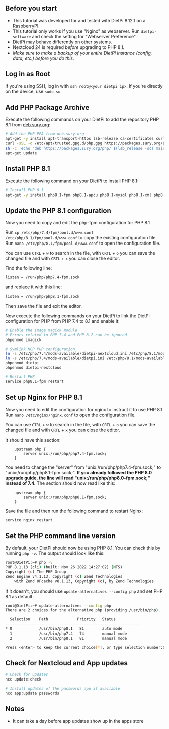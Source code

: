 ## Before you start
- This tutorial was developed for and tested with DietPi 8.12.1 on a RaspberryPI.
- This tutorial only works if you use "Nginx" as webserver.
  Run `dietpi-software` and check the setting for "Webserver Preference".
- DietPi may behave differently on other systems.
- Nextcloud 24 is required _before_ upgrading to PHP 8.1.
- _Make sure to make a backup of your entire DietPi Instance (config, data, etc.) before you do this._



## Log in as Root
If you're using SSH, log in with `ssh root@<your dietpi ip>`.
If you're directly on the device, use `sudo su`



## Add PHP Package Archive
Execute the following commands on your DietPi to add the repository PHP 8.1 from [deb.sury.org](https://deb.sury.org/#php-packages):

```bash
# Add the PHP PPA from deb.sury.org
apt-get -y install apt-transport-https lsb-release ca-certificates curl
curl -sSL -o /etc/apt/trusted.gpg.d/php.gpg https://packages.sury.org/php/apt.gpg
sh -c 'echo "deb https://packages.sury.org/php/ $(lsb_release -sc) main" > /etc/apt/sources.list.d/php.list'
apt-get update
```



## Install PHP 8.1
Execute the following command on your DietPi to install PHP 8.1:

```bash
# Install PHP 8.1
apt-get -y install php8.1-fpm php8.1-apcu php8.1-mysql php8.1-xml php8.1-zip php8.1-mbstring php8.1-gd php8.1-curl php8.1-redis php8.1-intl php8.1-bcmath php8.1-gmp php8.1-imagick imagemagick
```



## Update the PHP 8.1 configuration
Now you need to copy and edit the php-fpm configuration for PHP 8.1

Run `cp /etc/php/7.4/fpm/pool.d/www.conf /etc/php/8.1/fpm/pool.d/www.conf` to copy the existing configuration file.
Run `nano /etc/php/8.1/fpm/pool.d/www.conf` to open the configuration file.

You can use `CTRL` + `w` to search in the file,
with `CRTL` + `o` you can save the changed file and
with `CRTL` + `x` you can close the editor.

Find the following line:
```bash
listen = /run/php/php7.4-fpm.sock
```
and replace it with this line:
```bash
listen = /run/php/php8.1-fpm.sock
```
Then save the file and exit the editor.


Now execute the following commands on your DietPi to link the DietPi configuration for PHP from PHP 7.4 to 8.1 and enable it:
```bash
# Enable the image magick module
# Errors related to PHP 7.4 and PHP 8.2 can be ignored
phpenmod imagick

# Symlink NCP PHP configuration
ln -s /etc/php/7.4/mods-available/dietpi-nextcloud.ini /etc/php/8.1/mods-available/dietpi-nextcloud.ini
ln -s /etc/php/7.4/mods-available/dietpi.ini /etc/php/8.1/mods-available/dietpi.ini
phpenmod dietpi
phpenmod dietpi-nextcloud

# Restart PHP
service php8.1-fpm restart
```


## Set up Nginx for PHP 8.1
Now you need to edit the configuration for nginx to instruct it to use PHP 8.1
Run `nano /etc/nginx/nginx.conf` to open the configuration file.

You can use `CTRL` + `w` to search in the file,
with `CRTL` + `o` you can save the changed file and
with `CRTL` + `x` you can close the editor.

It should have this section:
```
	upstream php {
		server unix:/run/php/php7.4-fpm.sock;
	}
```

You need to change the "server" from "unix:/run/php/php7.4-fpm.sock;" to "unix:/run/php/php8.1-fpm.sock;".
__If you already followed the PHP 8.0 upgrade guide, the line will read "unix:/run/php/php**8.0**-fpm.sock;" instead of 7.4.__
The section should now read like this:
```
	upstream php {
		server unix:/run/php/php8.1-fpm.sock;
	}
```
Save the file and then run the following command to restart Nginx:
```bash
service nginx restart
```


## Set the PHP command line version
By default, your DietPi should now be using PHP 8.1.
You can check this by running `php -v`. The output should look like this:
```bash
root@DietPi:~# php -v
PHP 8.1.13 (cli) (built: Nov 26 2022 14:27:02) (NTS)
Copyright (c) The PHP Group
Zend Engine v4.1.13, Copyright (c) Zend Technologies
    with Zend OPcache v8.1.13, Copyright (c), by Zend Technologies
```

If it doesn't, you should use `update-alternatives --config php` and set PHP 8.1 as default:
```bash
root@DietPi:~# update-alternatives --config php
There are 2 choices for the alternative php (providing /usr/bin/php).

  Selection    Path             Priority   Status
------------------------------------------------------------
* 0            /usr/bin/php8.1   81        auto mode
  1            /usr/bin/php7.4   74        manual mode
  2            /usr/bin/php8.1   81        manual mode

Press <enter> to keep the current choice[*], or type selection number:0
```


## Check for Nextcloud and App updates
```bash
# Check for updates
ncc update:check

# Install updates of the passwords app if available
ncc app:update passwords
```

## Notes
- It can take a day before app updates show up in the apps store